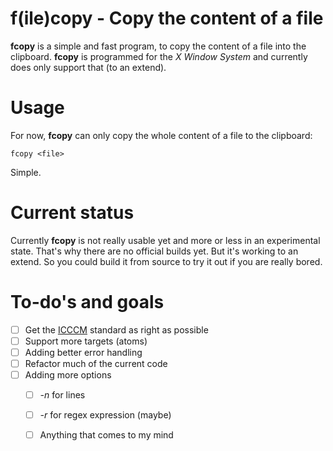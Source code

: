 # f(ile)copy - Copy the content of a file
**fcopy** is a simple and fast program, to copy the content of a file into the clipboard.
**fcopy** is programmed for the *X Window System* and currently does only support that (to an extend).

# Usage
For now, **fcopy** can only copy the whole content of a file to the clipboard:

    fcopy <file>
Simple.

# Current status
Currently **fcopy** is not really usable yet and more or less in an experimental state. That's why there are no official builds yet.
But it's working to an extend. So you could build it from source to try it out if you are really bored.

# To-do's and goals

 - [ ] Get the [ICCCM](https://www.x.org/releases/X11R7.6/doc/xorg-docs/specs/ICCCM/icccm.html) standard as right as possible
 - [ ] Support more targets (atoms)
 - [ ] Adding better error handling
 - [ ] Refactor much of the current code
 - [ ] Adding more options
	 - [ ] *-n* for lines
	 - [ ] *-r* for regex expression (maybe)
	 - [ ] Anything that comes to my mind

